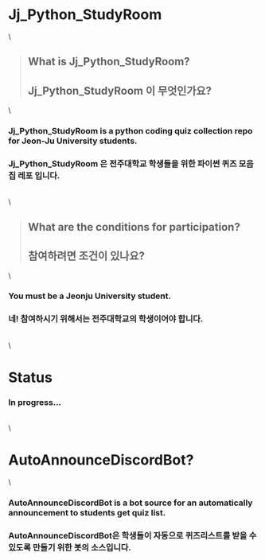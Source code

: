 # Jj_Python_StudyRoom  
\
> ## What is Jj_Python_StudyRoom?  
> ## Jj_Python_StudyRoom 이 무엇인가요?  
\
### Jj_Python_StudyRoom is a python coding quiz collection repo for Jeon-Ju University students.  
### Jj_Python_StudyRoom 은 전주대학교 학생들을 위한 파이썬 퀴즈 모음집 레포 입니다. 
\
\
> ## What are the conditions for participation?  
> ## 참여하려면 조건이 있나요?
\
### You must be a Jeonju University student.  
### 네! 참여하시기 위해서는 전주대학교의 학생이어야 합니다.
\
\
# Status  
### In progress...  
\
\
# AutoAnnounceDiscordBot?  
\
### AutoAnnounceDiscordBot is a bot source for an automatically announcement to students get quiz list.  
### AutoAnnounceDiscordBot은 학생들이 자동으로 퀴즈리스트를 받을 수 있도록 만들기 위한 봇의 소스입니다.  